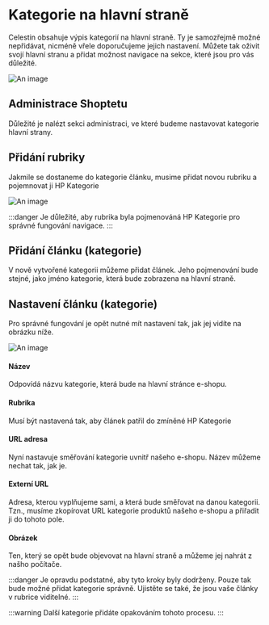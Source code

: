 # Kategorie na hlavní straně

Celestin obsahuje výpis kategorií na hlavní straně. Ty je samozřejmě možné nepřidávat, nicméně vřele doporučujeme jejich nastavení. Můžete tak oživit svojí hlavní stranu a přidat možnost navigace na sekce, které jsou pro vás důležité.

![An image](https://ik.imagekit.io/alexborecky/shoptetak/Doplnky/Celestin/categories_xrupxS6Vl.png)

## Administrace Shoptetu

Důležité je nalézt sekci administraci, ve které budeme nastavovat kategorie hlavní strany.

<Box-TextBox 
    :msg="msg"
/>

## Přidání rubriky
Jakmile se dostaneme do kategorie článku, musime přidat novou rubriku a pojemnovat ji HP Kategorie

![An image](https://ik.imagekit.io/alexborecky/shoptetak/Doplnky/Celestin/category_Dr94D3topV8z.png)

:::danger 
Je důležité, aby rubrika byla pojmenováná HP Kategorie pro správné fungování navigace.
:::

## Přidání článku (kategorie)
V nově vytvořené kategorii můžeme přidat článek. Jeho pojmenování bude stejné, jako jméno kategorie, která bude zobrazena na hlavní straně.

## Nastavení článku (kategorie)
Pro správné fungování je opět nutné mít nastavení tak, jak jej vidíte na obrázku níže.

![An image](https://ik.imagekit.io/alexborecky/shoptetak/Doplnky/Celestin/article_XGDwu1-fv.png)

#### Název 
Odpovídá názvu kategorie, která bude na hlavní stránce e-shopu.
#### Rubrika 
Musí být nastavená tak, aby článek patřil do zmíněné HP Kategorie
#### URL adresa
Nyní nastavuje směřování kategorie uvnitř našeho e-shopu. Název můžeme nechat tak, jak je.
#### Externí URL 
Adresa, kterou vyplňujeme sami, a která bude směřovat na danou kategorii. Tzn., musíme zkopírovat URL kategorie produktů našeho e-shopu a přiřadit ji do tohoto pole.
#### Obrázek
Ten, který se opět bude objevovat na hlavní straně a můžeme jej nahrát z našho počítače.

:::danger 
Je opravdu podstatné, aby tyto kroky byly dodrženy. Pouze tak bude možné přidat kategorie správně. Ujistěte se také, že jsou vaše články v rubrice viditelné.
:::

:::warning
Další kategorie přidáte opakováním tohoto procesu.
:::

<script>
export default {
    data () {
        return {
            msg: 'VZHLED A OBSAH > Články'
        }
    }
}
</script>